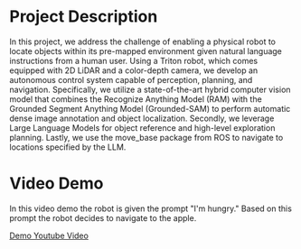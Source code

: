 # Project Description

In this project, we address the challenge of
enabling a physical robot to locate objects within its pre-mapped environment given natural language instructions
from a human user. Using a Triton robot, which comes
equipped with 2D LiDAR and a color-depth camera, we
develop an autonomous control system capable of perception, planning, and navigation. Specifically, we utilize a
state-of-the-art hybrid computer vision model that combines
the Recognize Anything Model (RAM) with the Grounded
Segment Anything Model (Grounded-SAM) to perform automatic dense image annotation and object localization.
Secondly, we leverage Large Language Models for object
reference and high-level exploration planning. Lastly, we use
the move_base package from ROS to navigate to locations
specified by the LLM.

# Video Demo
In this video demo the robot is given the prompt "I'm hungry." Based on this prompt the robot decides to navigate to the apple.

[Demo Youtube Video](https://youtube.com/shorts/6sXa2ZZjZ1Y)
